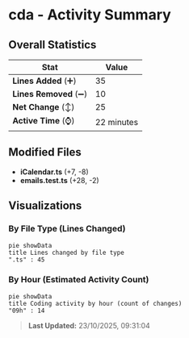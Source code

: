 # cda - Activity Summary 

## Overall Statistics

| Stat                   | Value                                                             |
| ---------------------- | ----------------------------------------------------------------- |
| **Lines Added** (➕)   | 35                                          |
| **Lines Removed** (➖) | 10                                        |
| **Net Change** (↕)    | 25                |
| **Active Time** (⌚)   | 22 minutes |


## Modified Files
- **iCalendar.ts** (+7, -8)
- **emails.test.ts** (+28, -2)

## Visualizations

### By File Type (Lines Changed)

```mermaid
pie showData
title Lines changed by file type
".ts" : 45
```

### By Hour (Estimated Activity Count)

```mermaid
pie showData
title Coding activity by hour (count of changes)
"09h" : 14
```


> **Last Updated:** 23/10/2025, 09:31:04